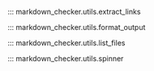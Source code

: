 ::: markdown_checker.utils.extract_links

::: markdown_checker.utils.format_output

::: markdown_checker.utils.list_files

::: markdown_checker.utils.spinner